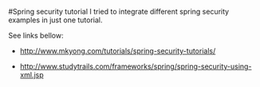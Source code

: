 #Spring security tutorial
I tried to integrate different spring security examples in just one tutorial.

See links bellow:

- http://www.mkyong.com/tutorials/spring-security-tutorials/

- http://www.studytrails.com/frameworks/spring/spring-security-using-xml.jsp
